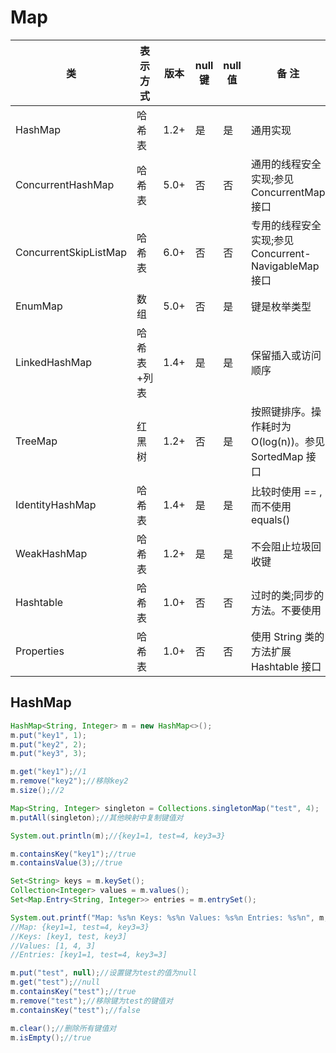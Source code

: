 # Map

|类 |表示方式 | 版本| null键 |null值| 备  注|
|---|-------|---------|--------|-----|-------|
|HashMap |哈希表 |1.2+ |是 |是 |通用实现|
|ConcurrentHashMap |哈希表 |5.0+ |否 |否 |通用的线程安全实现;参见 ConcurrentMap接口|
|ConcurrentSkipListMap |哈希表 |6.0+ |否 |否|专用的线程安全实现;参见 Concurrent-NavigableMap 接口|
|EnumMap |数组 |5.0+ |否 |是 |键是枚举类型|
|LinkedHashMap |哈希表+列表| 1.4+ |是| 是 |保留插入或访问顺序|
|TreeMap |红黑树| 1.2+ |否 |是 | 按照键排序。操作耗时为 O(log(n))。参见 SortedMap 接口|
|IdentityHashMap |哈希表| 1.4+| 是| 是 |比较时使用 == ,而不使用 equals()|
|WeakHashMap| 哈希表 |1.2+ |是 |是 |不会阻止垃圾回收键|
|Hashtable |哈希表| 1.0+ |否 |否 |过时的类;同步的方法。不要使用|
|Properties |哈希表| 1.0+ |否| 否| 使用 String 类的方法扩展 Hashtable 接口|

## HashMap
``` java
HashMap<String, Integer> m = new HashMap<>();
m.put("key1", 1);
m.put("key2", 2);
m.put("key3", 3);

m.get("key1");//1
m.remove("key2");//移除key2
m.size();//2

Map<String, Integer> singleton = Collections.singletonMap("test", 4);
m.putAll(singleton);//其他映射中复制键值对

System.out.println(m);//{key1=1, test=4, key3=3}

m.containsKey("key1");//true
m.containsValue(3);//true

Set<String> keys = m.keySet();
Collection<Integer> values = m.values();
Set<Map.Entry<String, Integer>> entries = m.entrySet();

System.out.printf("Map: %s%n Keys: %s%n Values: %s%n Entries: %s%n", m, keys, values, entries);
//Map: {key1=1, test=4, key3=3}
//Keys: [key1, test, key3]
//Values: [1, 4, 3]
//Entries: [key1=1, test=4, key3=3]

m.put("test", null);//设置键为test的值为null
m.get("test");//null
m.containsKey("test");//true
m.remove("test");//移除键为test的键值对
m.containsKey("test");//false

m.clear();//删除所有键值对
m.isEmpty();//true
```